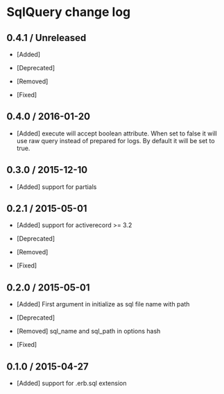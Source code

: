 # SqlQuery change log

## 0.4.1 / Unreleased

* [Added]

* [Deprecated]

* [Removed]

* [Fixed]

## 0.4.0 / 2016-01-20

* [Added] execute will accept boolean attribute.
When set to false it will use raw query instead of prepared for logs.
By default it will be set to true.

## 0.3.0 / 2015-12-10

* [Added] support for partials

## 0.2.1 / 2015-05-01

* [Added] support for activerecord >= 3.2

* [Deprecated]

* [Removed]

* [Fixed]

## 0.2.0 / 2015-05-01

* [Added] First argument in initialize as sql file name with path

* [Deprecated] 

* [Removed] sql_name and sql_path in options hash

* [Fixed]

## 0.1.0 / 2015-04-27

* [Added] support for .erb.sql extension
